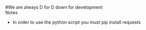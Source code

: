 
#We are always D for D 
down for development
</br>
Notes
<ul>
  <li>In order to use the python script you must pip install requests</li>
</ul>
